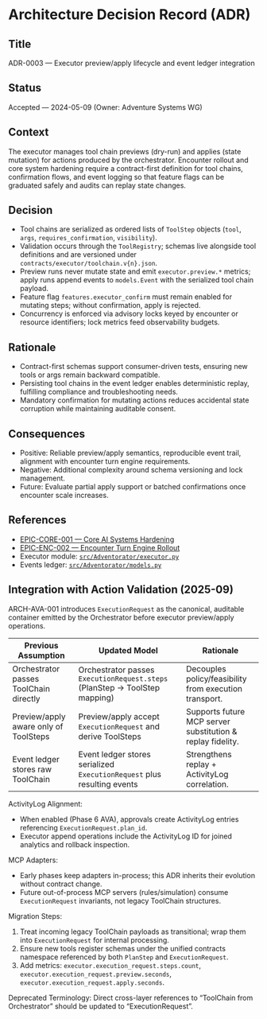 # Architecture Decision Record (ADR)

## Title
ADR-0003 — Executor preview/apply lifecycle and event ledger integration

## Status
Accepted — 2024-05-09 (Owner: Adventure Systems WG)

## Context
The executor manages tool chain previews (dry-run) and applies (state mutation) for actions produced by the orchestrator. Encounter rollout and core system hardening require a contract-first definition for tool chains, confirmation flows, and event logging so that feature flags can be graduated safely and audits can replay state changes.

## Decision
- Tool chains are serialized as ordered lists of `ToolStep` objects (`tool`, `args`, `requires_confirmation`, `visibility`).
- Validation occurs through the `ToolRegistry`; schemas live alongside tool definitions and are versioned under `contracts/executor/toolchain.v{n}.json`.
- Preview runs never mutate state and emit `executor.preview.*` metrics; apply runs append events to `models.Event` with the serialized tool chain payload.
- Feature flag `features.executor_confirm` must remain enabled for mutating steps; without confirmation, apply is rejected.
- Concurrency is enforced via advisory locks keyed by encounter or resource identifiers; lock metrics feed observability budgets.

## Rationale
- Contract-first schemas support consumer-driven tests, ensuring new tools or args remain backward compatible.
- Persisting tool chains in the event ledger enables deterministic replay, fulfilling compliance and troubleshooting needs.
- Mandatory confirmation for mutating actions reduces accidental state corruption while maintaining auditable consent.

## Consequences
- Positive: Reliable preview/apply semantics, reproducible event trail, alignment with encounter turn engine requirements.
- Negative: Additional complexity around schema versioning and lock management.
- Future: Evaluate partial apply support or batched confirmations once encounter scale increases.

## References
- [EPIC-CORE-001 — Core AI Systems Hardening](../implementation/epics/core-ai-systems.md)
- [EPIC-ENC-002 — Encounter Turn Engine Rollout](../implementation/epics/encounter-turn-engine.md)
- Executor module: [`src/Adventorator/executor.py`](../../src/Adventorator/executor.py)
- Events ledger: [`src/Adventorator/models.py`](../../src/Adventorator/models.py)

## Integration with Action Validation (2025-09)
ARCH-AVA-001 introduces `ExecutionRequest` as the canonical, auditable container emitted by the Orchestrator before executor preview/apply operations.

| Previous Assumption | Updated Model | Rationale |
| ------------------- | ------------- | --------- |
| Orchestrator passes ToolChain directly | Orchestrator passes `ExecutionRequest.steps` (PlanStep → ToolStep mapping) | Decouples policy/feasibility from execution transport. |
| Preview/apply aware only of ToolSteps | Preview/apply accept `ExecutionRequest` and derive ToolSteps | Supports future MCP server substitution & replay fidelity. |
| Event ledger stores raw ToolChain | Event ledger stores serialized `ExecutionRequest` plus resulting events | Strengthens replay + ActivityLog correlation. |

ActivityLog Alignment:
- When enabled (Phase 6 AVA), approvals create ActivityLog entries referencing `ExecutionRequest.plan_id`.
- Executor append operations include the ActivityLog ID for joined analytics and rollback inspection.

MCP Adapters:
- Early phases keep adapters in-process; this ADR inherits their evolution without contract change.
- Future out-of-process MCP servers (rules/simulation) consume `ExecutionRequest` invariants, not legacy ToolChain structures.

Migration Steps:
1. Treat incoming legacy ToolChain payloads as transitional; wrap them into `ExecutionRequest` for internal processing.
2. Ensure new tools register schemas under the unified contracts namespace referenced by both `PlanStep` and `ExecutionRequest`.
3. Add metrics: `executor.execution_request.steps.count`, `executor.execution_request.preview.seconds`, `executor.execution_request.apply.seconds`.

Deprecated Terminology: Direct cross-layer references to “ToolChain from Orchestrator” should be updated to “ExecutionRequest”.
